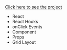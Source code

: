 [Click here to see the project](https://info-card-with-react.vercel.app/)
<br>
* React
* React Hooks
* onClick Events
* Component
* Props
* Grid Layout
